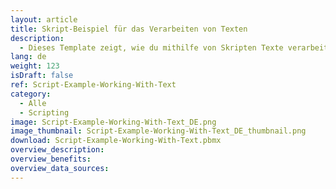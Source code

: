 ```yaml
---
layout: article
title: Skript-Beispiel für das Verarbeiten von Texten
description: 
  - Dieses Template zeigt, wie du mithilfe von Skripten Texte verarbeiten und manipulieren kannst.
lang: de
weight: 123
isDraft: false
ref: Script-Example-Working-With-Text
category:
  - Alle
  - Scripting
image: Script-Example-Working-With-Text_DE.png
image_thumbnail: Script-Example-Working-With-Text_DE_thumbnail.png
download: Script-Example-Working-With-Text.pbmx
overview_description:
overview_benefits:
overview_data_sources:
---
```

